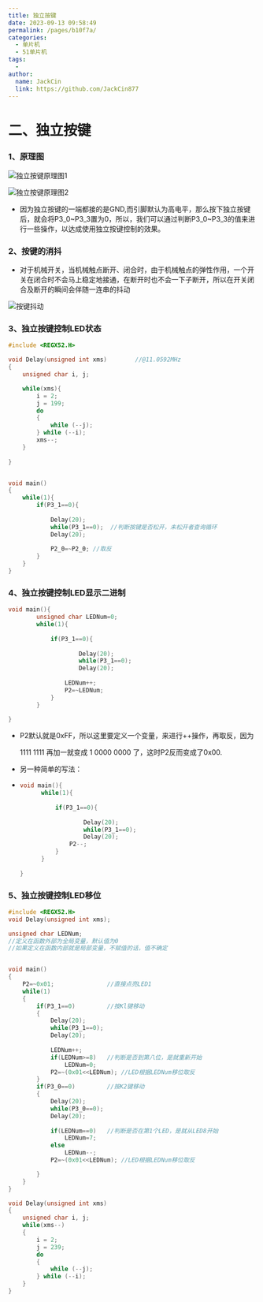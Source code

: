 ```yaml
---
title: 独立按键
date: 2023-09-13 09:58:49
permalink: /pages/b10f7a/
categories:
  - 单片机
  - 51单片机
tags:
  - 
author: 
  name: JackCin
  link: https://github.com/JackCin877
---
```

# 二、独立按键

### 1、原理图

![独立按键原理图1](https://cdn.staticaly.com/gh/JackCin877/image-hosting@master/51MUC/独立按键原理图1.66bgsdf7vfw0.webp)

![独立按键原理图2](https://cdn.staticaly.com/gh/JackCin877/image-hosting@master/51MUC/独立按键原理图2.5y3abg6uilw0.webp)

* 因为独立按键的一端都接的是GND,而引脚默认为高电平，那么按下独立按键后，就会将P3_0~P3_3置为0，所以，我们可以通过判断P3_0~P3_3的值来进行一些操作，以达成使用独立按键控制的效果。

### 2、按键的消抖

* 对于机械开关，当机械触点断开、闭合时，由于机械触点的弹性作用，一个开关在闭合时不会马上稳定地接通，在断开时也不会一下子断开，所以在开关闭合及断开的瞬间会伴随一连串的抖动

![按键抖动](https://cdn.staticaly.com/gh/JackCin877/image-hosting@master/51MUC/按键抖动.2xdmymy1tuk0.webp)



### 3、独立按键控制LED状态

```c
#include <REGX52.H>

void Delay(unsigned int xms)		//@11.0592MHz
{
	unsigned char i, j;

	while(xms){
		i = 2;
		j = 199;
		do
		{
			while (--j);
		} while (--i);
		xms--;
	} 
	
}


void main()
{
	while(1){
		if(P3_1==0){
			
			Delay(20);  
			while(P3_1==0);  //判断按键是否松开，未松开者查询循环
			Delay(20);
			
			P2_0=~P2_0; //取反
		}
	}
}
```



### 4、独立按键控制LED显示二进制

```c
void main(){
		unsigned char LEDNum=0;
		while(1){
			
			if(P3_1==0){
				
					Delay(20);
					while(P3_1==0);
					Delay(20);
				
				LEDNum++;
				P2=~LEDNum;
			}
		}
		
}
```

* P2默认就是0xFF，所以这里要定义一个变量，来进行++操作，再取反，因为

  1111 1111 再加一就变成  1 0000 0000 了，这时P2反而变成了0x00.

* 另一种简单的写法：

* ```c
  void main(){
  		while(1){
  			
  			if(P3_1==0){
  				
  					Delay(20);
  					while(P3_1==0);
  					Delay(20);
  				P2--;
  			}
  		}
  		
  }
  ```

  

### 5、独立按键控制LED移位

```c
#include <REGX52.H>
void Delay(unsigned int xms);

unsigned char LEDNum;
//定义在函数外部为全局变量，默认值为0
//如果定义在函数内部就是局部变量，不赋值的话，值不确定


void main()
{
	P2=~0x01;				//直接点亮LED1
	while(1)
	{
		if(P3_1==0)			//按Kl键移动
		{
			Delay(20);
			while(P3_1==0);
			Delay(20);
			
			LEDNum++;		
			if(LEDNum>=8)	//判断是否到第八位，是就重新开始
				LEDNum=0;
			P2=~(0x01<<LEDNum);	//LED根据LEDNum移位取反
		}
		if(P3_0==0)			//按K2键移动
		{
			Delay(20);
			while(P3_0==0);
			Delay(20);
			
			if(LEDNum==0)	//判断是否在第1个LED，是就从LED8开始
				LEDNum=7;
			else			
				LEDNum--;
			P2=~(0x01<<LEDNum);	//LED根据LEDNum移位取反

		}
	}
}

void Delay(unsigned int xms)
{
	unsigned char i, j;
	while(xms--)
	{
		i = 2;
		j = 239;
		do
		{
			while (--j);
		} while (--i);
	}
}

```

